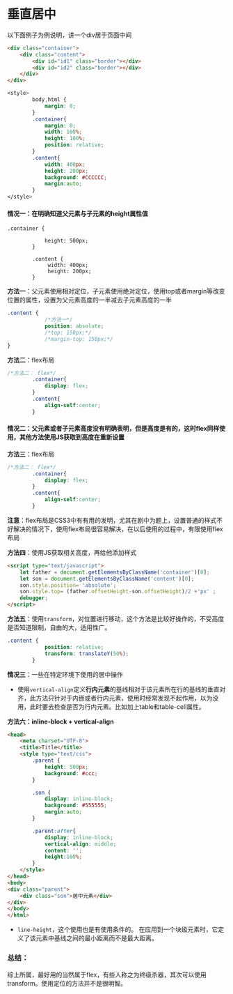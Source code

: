 # 垂直居中

以下面例子为例说明，讲一个div居于页面中间

```html
<div class="container">
    <div class="content">
        <div id="id1" class="border"></div>
        <div id="id2" class="border"></div>
    </div>
</div>
```

```css
<style>
        body,html {
            margin: 0;
        }
        .container{
            margin: 0;
            width: 100%;
            height: 100%;
            position: relative;
        }
        .content{
            width: 400px;
            height: 200px;
            background: #CCCCCC;
            margin:auto;
        }
</style>
```

#### **情况一**：在明确知道父元素与子元素的height属性值

```
.container {

            height: 500px;
        }

        .content {
             width: 400px;
             height: 200px;
        }
```

**方法一**：父元素使用相对定位，子元素使用绝对定位，使用top或者margin等改变位置的属性，设置为父元素高度的一半减去子元素高度的一半

```css
.content {
            /*方法一*/
            position: absolute;
            /*top: 150px;*/
            /*margin-top: 150px;*/
}
```

**方法二**：flex布局

```css
/*方法二： flex*/
        .container{
            display: flex;
        }
        .content{
            align-self:center;
        }
```

#### **情况二**：父元素或者子元素高度没有明确表明，但是高度是有的，这时flex同样使用，其他方法使用JS获取到高度在重新设置

**方法三**：flex布局

```css
/*方法二： flex*/
        .container{
            display: flex;
        }
        .content{
            align-self:center;
        }
```

**注意**：flex布局是CSS3中有有用的发明，尤其在剧中为题上，设置普通的样式不好解决的情况下，使用flex布局很容易解决，在以后使用的过程中，有限使用flex布局

**方法四**：使用JS获取相关高度，再给他添加样式

```html
<script type="text/javascript">
    let father = document.getElementsByClassName('container')[0];
    let son = document.getElementsByClassName('content')[0];
    son.style.position= 'absolute';
    son.style.top= (father.offsetHeight-son.offsetHeight)/2 +'px' ;
    debugger;
</script>
```

**方法五**：使用`transform`，对位置进行移动，这个方法是比较好操作的，不受高度是否知道限制，自由的大，适用性广。

```css
.content {
            position: relative;
            transform: translateY(50%);
        }
```

**情况三**：一些在特定环境下使用的居中操作

* 使用`vertical-align`定义**行内元素**的基线相对于该元素所在行的基线的垂直对齐，此方法只针对于内嵌或者行内元素，使用时经常发现不起作用，以为没用，此时要去检查是否为行内元素。比如加上table和table-cell属性。

**方法六：inline-block + vertical-align**
```html
<head>
    <meta charset="UTF-8">
    <title>Title</title>
    <style type="text/css">
        .parent {
            height: 500px;
            background: #ccc;
        }

        .son {
            display: inline-block;
            background: #555555;
            margin:auto;
        }

        .parent:after{
            display: inline-block;
            vertical-align: middle;
            content: '';
            height:100%;
        }
    </style>
</head>
<body>
<div class="parent">
    <div class="son">居中元素</div>
</div>
</body>
</html>
```


* `line-height`，这个使用也是有使用条件的。 在应用到一个块级元素时，它定义了该元素中基线之间的最小距离而不是最大距离。

### 总结：

综上所属，最好用的当然属于flex，有些人称之为终级杀器，其次可以使用transform。使用定位的方法并不是很明智。



